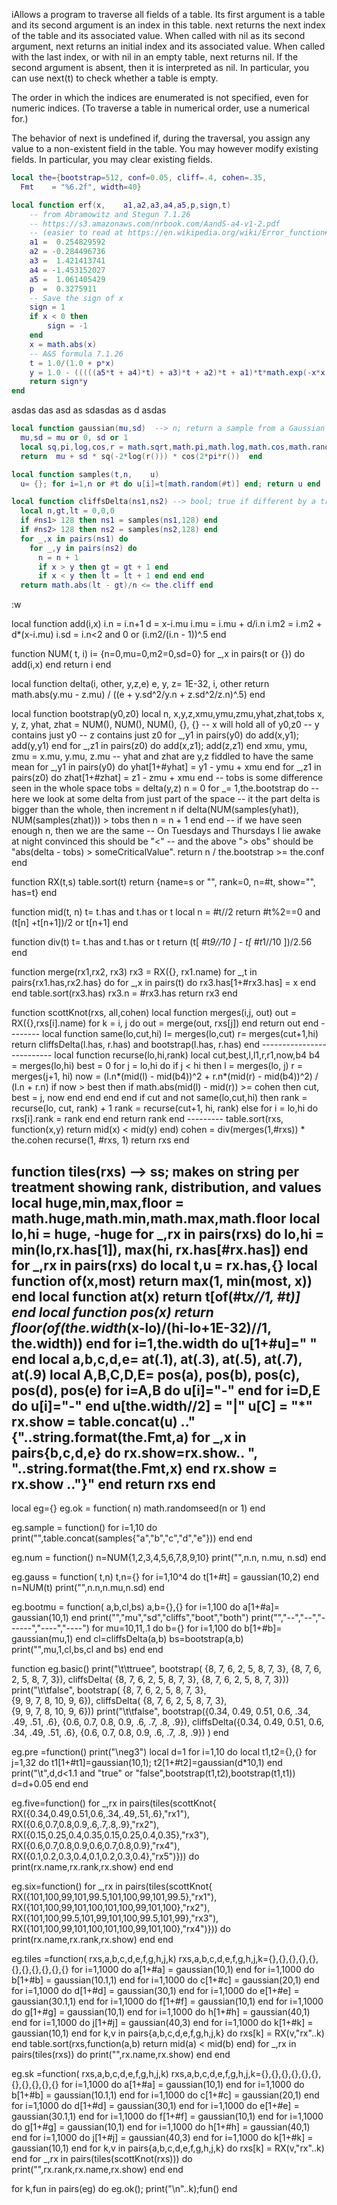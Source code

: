 iAllows a program to traverse all fields of a table. Its first argument is a table and its second argument is an index in this table. next returns the next index of the table and its associated value. When called with nil as its second argument, next returns an initial index and its associated value. When called with the last index, or with nil in an empty table, next returns nil. If the second argument is absent, then it is interpreted as nil. In particular, you can use next(t) to check whether a table is empty.

The order in which the indices are enumerated is not specified, even for numeric indices. (To traverse a table in numerical order, use a numerical for.)

The behavior of next is undefined if, during the traversal, you assign any value to a non-existent field in the table. You may however modify existing fields. In particular, you may clear existing fields.

```lua
local the={bootstrap=512, conf=0.05, cliff=.4, cohen=.35,
  Fmt    = "%6.2f", width=40}

local function erf(x,    a1,a2,a3,a4,a5,p,sign,t)
    -- from Abramowitz and Stegun 7.1.26 
    -- https://s3.amazonaws.com/nrbook.com/AandS-a4-v1-2.pdf
    -- (easier to read at https://en.wikipedia.org/wiki/Error_function#Approximation_with_elementary_functions)
    a1 =  0.254829592
    a2 = -0.284496736
    a3 =  1.421413741
    a4 = -1.453152027
    a5 =  1.061405429
    p  =  0.3275911
    -- Save the sign of x
    sign = 1
    if x < 0 then
        sign = -1
    end
    x = math.abs(x)
    -- A&S formula 7.1.26
    t = 1.0/(1.0 + p*x)
    y = 1.0 - (((((a5*t + a4)*t) + a3)*t + a2)*t + a1)*t*math.exp(-x*x)
    return sign*y
end
```
asdas
das
asd
as
sdasdas as d asdas

```lua
local function gaussian(mu,sd)  --> n; return a sample from a Gaussian with mean `mu` and sd `sd`
  mu,sd = mu or 0, sd or 1
  local sq,pi,log,cos,r = math.sqrt,math.pi,math.log,math.cos,math.random
  return  mu + sd * sq(-2*log(r())) * cos(2*pi*r())  end

local function samples(t,n,    u)
  u= {}; for i=1,n or #t do u[i]=t[math.random(#t)] end; return u end

local function cliffsDelta(ns1,ns2) --> bool; true if different by a trivial amount
  local n,gt,lt = 0,0,0
  if #ns1> 128 then ns1 = samples(ns1,128) end
  if #ns2> 128 then ns2 = samples(ns2,128) end
  for _,x in pairs(ns1) do
    for _,y in pairs(ns2) do
      n = n + 1
      if x > y then gt = gt + 1 end
      if x < y then lt = lt + 1 end end end
  return math.abs(lt - gt)/n <= the.cliff end
```
:w

local function add(i,x) 
  i.n  = i.n+1
  d    = x-i.mu
  i.mu = i.mu + d/i.n
  i.m2 = i.m2 + d*(x-i.mu)
  i.sd = i.n<2 and 0 or (i.m2/(i.n - 1))^.5 end

function NUM(  t,    i) 
  i= {n=0,mu=0,m2=0,sd=0}
  for _,x in pairs(t or {}) do add(i,x) end 
  return i end

local function delta(i, other,      y,z,e)
  e, y, z= 1E-32, i, other
  return math.abs(y.mu - z.mu) / ((e + y.sd^2/y.n + z.sd^2/z.n)^.5) end

local function bootstrap(y0,z0)
  local n, x,y,z,xmu,ymu,zmu,yhat,zhat,tobs
  x, y, z, yhat, zhat = NUM(), NUM(), NUM(), {}, {}
  -- x will hold all of y0,z0
  -- y contains just y0
  -- z contains just z0
  for _,y1 in pairs(y0) do add(x,y1); add(y,y1) end
  for _,z1 in pairs(z0) do add(x,z1); add(z,z1) end
  xmu, ymu, zmu = x.mu, y.mu, z.mu
  -- yhat and zhat are y,z fiddled to have the same mean
  for _,y1 in pairs(y0) do yhat[1+#yhat] = y1 - ymu + xmu end
  for _,z1 in pairs(z0) do zhat[1+#zhat] = z1 - zmu + xmu end
  -- tobs is some difference seen in the whole space
  tobs = delta(y,z)
  n = 0
  for _= 1,the.bootstrap do
    -- here we look at some delta from just part of the space
    -- it the part delta is bigger than the whole, then increment n
    if delta(NUM(samples(yhat)), NUM(samples(zhat))) > tobs then n = n + 1 end end
  -- if we have seen enough n, then we are the same
  -- On Tuesdays and Thursdays I lie awake at night convinced this should be "<"
  -- and the above "> obs" should be "abs(delta - tobs) > someCriticalValue". 
  return n / the.bootstrap >= the.conf end

function RX(t,s) 
  table.sort(t)
  return {name=s or "", rank=0, n=#t, show="", has=t} end

function mid(t,     n)
  t= t.has and t.has or t
  local n = #t//2
  return #t%2==0 and (t[n] +t[n+1])/2 or t[n+1] end

function div(t)
  t= t.has and t.has or t
  return (t[ #t*9//10 ] - t[ #t*1//10 ])/2.56 end

function merge(rx1,rx2,    rx3) 
  rx3 = RX({}, rx1.name)
  for _,t in pairs{rx1.has,rx2.has} do
     for _,x in pairs(t) do rx3.has[1+#rx3.has] = x end end
  table.sort(rx3.has)
  rx3.n = #rx3.has
  return rx3 end

function scottKnot(rxs,      all,cohen)
  local function merges(i,j,    out)
    out = RX({},rxs[i].name)
    for k = i, j do out = merge(out, rxs[j]) end 
    return out 
  end --------
  local function same(lo,cut,hi)
    l= merges(lo,cut)
    r= merges(cut+1,hi)
    return cliffsDelta(l.has, r.has) and bootstrap(l.has, r.has) 
  end --------------------------
  local function recurse(lo,hi,rank)
    local cut,best,l,l1,r,r1,now,b4
    b4 = merges(lo,hi)
    best = 0
    for j = lo,hi do
      if j < hi  then
        l   = merges(lo,  j)
        r   = merges(j+1, hi)
        now = (l.n*(mid(l) - mid(b4))^2 + r.n*(mid(r) - mid(b4))^2) / (l.n + r.n)
        if now > best then
          if math.abs(mid(l) - mid(r)) >= cohen then
            cut, best = j, now
    end end end end
    if cut and not same(lo,cut,hi) then
      rank = recurse(lo,    cut, rank) + 1
      rank = recurse(cut+1, hi,  rank) 
    else
      for i = lo,hi do rxs[i].rank = rank end end
    return rank 
  end --------- 
  table.sort(rxs, function(x,y) return mid(x) < mid(y) end)
  cohen = div(merges(1,#rxs)) * the.cohen
  recurse(1, #rxs, 1)
  return rxs end

function tiles(rxs) --> ss; makes on string per treatment showing rank, distribution, and values
  local huge,min,max,floor = math.huge,math.min,math.max,math.floor
  local lo,hi = huge, -huge
  for _,rx in pairs(rxs) do 
    lo,hi = min(lo,rx.has[1]), max(hi, rx.has[#rx.has]) end
  for _,rx in pairs(rxs) do
    local t,u = rx.has,{}
    local function of(x,most) return max(1, min(most, x)) end
    local function at(x)  return t[of(#t*x//1, #t)] end
    local function pos(x) return floor(of(the.width*(x-lo)/(hi-lo+1E-32)//1, the.width)) end
    for i=1,the.width do u[1+#u]=" " end
    local a,b,c,d,e= at(.1), at(.3), at(.5), at(.7), at(.9) 
    local A,B,C,D,E= pos(a), pos(b), pos(c), pos(d), pos(e)
    for i=A,B do u[i]="-" end
    for i=D,E do u[i]="-" end
    u[the.width//2] = "|" 
    u[C] = "*"
    rx.show = table.concat(u) .." {"..string.format(the.Fmt,a)
    for _,x in pairs{b,c,d,e} do 
      rx.show=rx.show.. ", "..string.format(the.Fmt,x) end
    rx.show = rx.show .."}"
  end
  return rxs end
-----------------------------
local eg={}
eg.ok = function(  n) math.randomseed(n or 1) end

eg.sample = function() 
  for i=1,10 do 
    print("",table.concat(samples{"a","b","c","d","e"})) end end

eg.num = function() 
  n=NUM{1,2,3,4,5,6,7,8,9,10}
  print("",n.n, n.mu, n.sd) end

eg.gauss = function(    t,n) 
  t,n={}
  for i=1,10^4 do t[1+#t] = gaussian(10,2) end
  n=NUM(t)
  print("",n.n,n.mu,n.sd) end 

eg.bootmu = function(     a,b,cl,bs)
  a,b={},{}
  for i=1,100 do a[1+#a]= gaussian(10,1) end
  print("","mu","sd","cliffs","boot","both")
  print("","--","--","------","----","----")
  for mu=10,11,.1 do
    b={}
    for i=1,100 do b[1+#b]= gaussian(mu,1) end
    cl=cliffsDelta(a,b)
    bs=bootstrap(a,b)
    print("",mu,1,cl,bs,cl and bs) end end

function eg.basic()
  print("\t\ttruee", bootstrap( {8, 7, 6, 2, 5, 8, 7, 3}, 
                                {8, 7, 6, 2, 5, 8, 7, 3}),
              cliffsDelta( {8, 7, 6, 2, 5, 8, 7, 3}, 
                           {8, 7, 6, 2, 5, 8, 7, 3}))
  print("\t\tfalse", bootstrap(  {8, 7, 6, 2, 5, 8, 7, 3},  
                                 {9, 9, 7, 8, 10, 9, 6}),
             cliffsDelta( {8, 7, 6, 2, 5, 8, 7, 3},  
                          {9, 9, 7, 8, 10, 9, 6})) 
    print("\t\tfalse", 
                    bootstrap({0.34, 0.49, 0.51, 0.6,   .34,  .49,  .51, .6}, 
                               {0.6,  0.7,  0.8,  0.9,   .6,   .7,   .8,  .9}),
                  cliffsDelta({0.34, 0.49, 0.51, 0.6,   .34,  .49,  .51, .6}, 
                              {0.6,  0.7,  0.8,  0.9,   .6,   .7,   .8,  .9})
   ) end

eg.pre =function()
  print("\neg3")
  local d=1
  for i=1,10 do
    local t1,t2={},{}
    for j=1,32 do t1[1+#t1]=gaussian(10,1); t2[1+#t2]=gaussian(d*10,1) end
    print("\t",d,d<1.1 and "true" or "false",bootstrap(t1,t2),bootstrap(t1,t1))
    d=d+0.05 end end

eg.five=function()
  for _,rx in pairs(tiles(scottKnot{
         RX({0.34,0.49,0.51,0.6,.34,.49,.51,.6},"rx1"),
         RX({0.6,0.7,0.8,0.9,.6,.7,.8,.9},"rx2"),
         RX({0.15,0.25,0.4,0.35,0.15,0.25,0.4,0.35},"rx3"),
         RX({0.6,0.7,0.8,0.9,0.6,0.7,0.8,0.9},"rx4"),
         RX({0.1,0.2,0.3,0.4,0.1,0.2,0.3,0.4},"rx5")})) do
    print(rx.name,rx.rank,rx.show) end end

eg.six=function()
  for _,rx in pairs(tiles(scottKnot{
         RX({101,100,99,101,99.5,101,100,99,101,99.5},"rx1"),
         RX({101,100,99,101,100,101,100,99,101,100},"rx2"),
         RX({101,100,99.5,101,99,101,100,99.5,101,99},"rx3"),
         RX({101,100,99,101,100,101,100,99,101,100},"rx4")})) do
    print(rx.name,rx.rank,rx.show) end end

eg.tiles =function(        rxs,a,b,c,d,e,f,g,h,j,k)
  rxs,a,b,c,d,e,f,g,h,j,k={},{},{},{},{},{},{},{},{},{},{}
  for i=1,1000 do a[1+#a] = gaussian(10,1) end
  for i=1,1000 do b[1+#b] = gaussian(10.1,1) end
  for i=1,1000 do c[1+#c] = gaussian(20,1) end
  for i=1,1000 do d[1+#d] = gaussian(30,1) end
  for i=1,1000 do e[1+#e] = gaussian(30.1,1) end
  for i=1,1000 do f[1+#f] = gaussian(10,1) end
  for i=1,1000 do g[1+#g] = gaussian(10,1) end
  for i=1,1000 do h[1+#h] = gaussian(40,1) end
  for i=1,1000 do j[1+#j] = gaussian(40,3) end
  for i=1,1000 do k[1+#k] = gaussian(10,1) end
  for k,v in pairs{a,b,c,d,e,f,g,h,j,k} do rxs[k] =  RX(v,"rx"..k) end
  table.sort(rxs,function(a,b) return mid(a) < mid(b) end)
  for _,rx in pairs(tiles(rxs)) do
    print("",rx.name,rx.show) end end

eg.sk =function(        rxs,a,b,c,d,e,f,g,h,j,k)
  rxs,a,b,c,d,e,f,g,h,j,k={},{},{},{},{},{},{},{},{},{},{}
  for i=1,1000 do a[1+#a] = gaussian(10,1) end
  for i=1,1000 do b[1+#b] = gaussian(10.1,1) end
  for i=1,1000 do c[1+#c] = gaussian(20,1) end
  for i=1,1000 do d[1+#d] = gaussian(30,1) end
  for i=1,1000 do e[1+#e] = gaussian(30.1,1) end
  for i=1,1000 do f[1+#f] = gaussian(10,1) end
  for i=1,1000 do g[1+#g] = gaussian(10,1) end
  for i=1,1000 do h[1+#h] = gaussian(40,1) end
  for i=1,1000 do j[1+#j] = gaussian(40,3) end
  for i=1,1000 do k[1+#k] = gaussian(10,1) end
  for k,v in pairs{a,b,c,d,e,f,g,h,j,k} do rxs[k] =  RX(v,"rx"..k) end
  for _,rx in pairs(tiles(scottKnot(rxs))) do
    print("",rx.rank,rx.name,rx.show) end end


for k,fun in pairs(eg) do eg.ok(); print("\n"..k);fun() end

